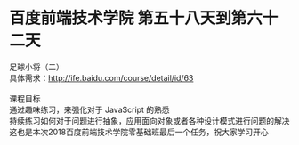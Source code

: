 # 百度前端技术学院 第五十八天到第六十二天
足球小将（二）<br />
具体需求：<a href="http://ife.baidu.com/course/detail/id/63">http://ife.baidu.com/course/detail/id/63</a><br /><br />
课程目标<br />
通过趣味练习，来强化对于 JavaScript 的熟悉<br />
持续练习如何对于问题进行抽象，应用面向对象或者各种设计模式进行问题的解决<br />
这也是本次2018百度前端技术学院零基础班最后一个任务，祝大家学习开心<br />
